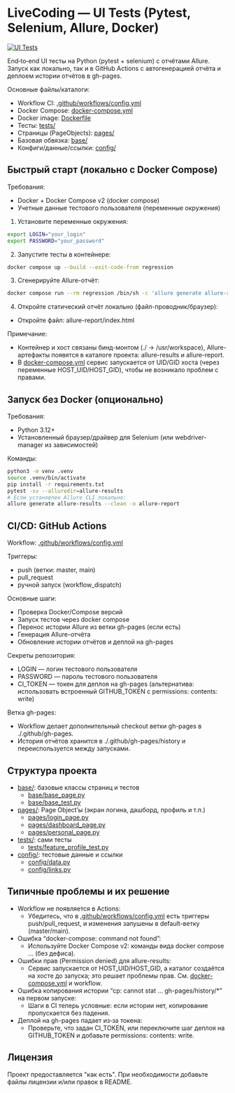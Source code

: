 # LiveCoding — UI Tests (Pytest, Selenium, Allure, Docker)

[![UI Tests](https://github.com/qusakabi/test_aqa/actions/workflows/config.yml/badge.svg?branch=master)](https://github.com/qusakabi/test_aqa/actions/workflows/config.yml)

End‑to‑end UI тесты на Python (pytest + selenium) с отчётами Allure. Запуск как локально, так и в GitHub Actions с автогенерацией отчёта и деплоем истории отчётов в gh-pages.

Основные файлы/каталоги:
- Workflow CI: [.github/workflows/config.yml](.github/workflows/config.yml)
- Docker Compose: [docker-compose.yml](docker-compose.yml)
- Docker image: [Dockerfile](Dockerfile)
- Тесты: [tests/](tests/)
- Страницы (PageObjects): [pages/](pages/)
- Базовая обвязка: [base/](base/)
- Конфиги/данные/ссылки: [config/](config/)

## Быстрый старт (локально с Docker Compose)

Требования:
- Docker + Docker Compose v2 (docker compose)
- Учетные данные тестового пользователя (переменные окружения)

1) Установите переменные окружения:
```bash
export LOGIN="your_login"
export PASSWORD="your_password"
```

2) Запустите тесты в контейнере:
```bash
docker compose up --build --exit-code-from regression
```

3) Сгенерируйте Allure-отчёт:
```bash
docker compose run --rm regression /bin/sh -c 'allure generate allure-results --clean -o allure-report'
```

4) Откройте статический отчёт локально (файл-проводник/браузер):
- Откройте файл: allure-report/index.html

Примечание:
- Контейнер и хост связаны бинд-монтом (./ -> /usr/workspace), Allure-артефакты появятся в каталоге проекта: allure-results и allure-report.
- В [docker-compose.yml](docker-compose.yml) сервис запускается от UID/GID хоста (через переменные HOST_UID/HOST_GID), чтобы не возникало проблем с правами.

## Запуск без Docker (опционально)

Требования:
- Python 3.12+
- Установленный браузер/драйвер для Selenium (или webdriver-manager из зависимостей)

Команды:
```bash
python3 -m venv .venv
source .venv/bin/activate
pip install -r requirements.txt
pytest -sv --alluredir=allure-results
# Если установлен Allure CLI локально:
allure generate allure-results --clean -o allure-report
```

## CI/CD: GitHub Actions

Workflow: [.github/workflows/config.yml](.github/workflows/config.yml)

Триггеры:
- push (ветки: master, main)
- pull_request
- ручной запуск (workflow_dispatch)

Основные шаги:
- Проверка Docker/Compose версий
- Запуск тестов через docker compose
- Перенос истории Allure из ветки gh-pages (если есть)
- Генерация Allure-отчёта
- Обновление истории отчётов и деплой на gh-pages

Секреты репозитория:
- LOGIN — логин тестового пользователя
- PASSWORD — пароль тестового пользователя
- CI_TOKEN — токен для деплоя на gh-pages (альтернатива: использовать встроенный GITHUB_TOKEN c permissions: contents: write)

Ветка gh-pages:
- Workflow делает дополнительный checkout ветки gh-pages в ./.github/gh-pages.
- История отчётов хранится в ./.github/gh-pages/history и переиспользуется между запусками.

## Структура проекта

- [base/](base/): базовые классы страниц и тестов
  - [base/base_page.py](base/base_page.py)
  - [base/base_test.py](base/base_test.py)
- [pages/](pages/): Page Object’ы (экран логина, дашборд, профиль и т.п.)
  - [pages/login_page.py](pages/login_page.py)
  - [pages/dashboard_page.py](pages/dashboard_page.py)
  - [pages/personal_page.py](pages/personal_page.py)
- [tests/](tests/): сами тесты
  - [tests/feature_profile_test.py](tests/feature_profile_test.py)
- [config/](config/): тестовые данные и ссылки
  - [config/data.py](config/data.py)
  - [config/links.py](config/links.py)

## Типичные проблемы и их решение

- Workflow не появляется в Actions:
  - Убедитесь, что в [.github/workflows/config.yml](.github/workflows/config.yml) есть триггеры push/pull_request, и изменения запушены в default-ветку (master/main).
- Ошибка “docker-compose: command not found”:
  - Используйте Docker Compose v2: команды вида docker compose ... (без дефиса).
- Ошибки прав (Permission denied) для allure-results:
  - Сервис запускается от HOST_UID/HOST_GID, а каталог создаётся на хосте до запуска; это решает проблемы прав. См. [docker-compose.yml](docker-compose.yml) и workflow.
- Ошибка копирования истории “cp: cannot stat ... gh-pages/history/*” на первом запуске:
  - Шаги в CI теперь условные: если истории нет, копирование пропускается без падения.
- Деплой на gh-pages падает из‑за токена:
  - Проверьте, что задан CI_TOKEN, или переключите шаг деплоя на GITHUB_TOKEN и добавьте permissions: contents: write.

## Лицензия

Проект предоставляется "как есть". При необходимости добавьте файлы лицензии и/или правок в README.
